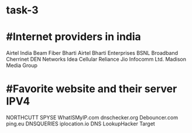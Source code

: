 # task-3
#Internet providers in india
======================================

Airtel India
Beam Fiber
Bharti Airtel
Bharti Enterprises
BSNL Broadband
Cherrinet
DEN Networks
Idea Cellular
Reliance Jio Infocomm Ltd.
Madison Media Group

#Favorite website and their server IPV4
=======================================

NORTHCUTT
SPYSE
WhatISMyIP.com
dnschecker.org
Debouncer.com
ping.eu
DNSQUERIES
iplocation.io
DNS LookupHacker Target

